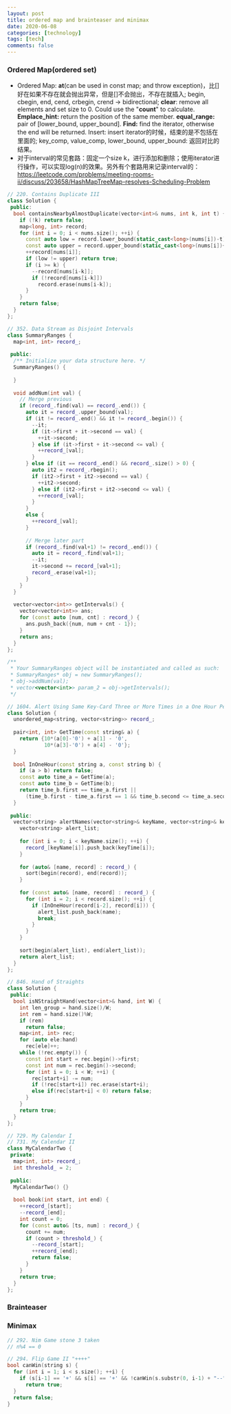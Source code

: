 ```yaml
---
layout: post
title: ordered map and brainteaser and minimax
date: 2020-06-08
categories: [technology]
tags: [tech]
comments: false
---
```




### Ordered Map(ordered set)

- Ordered Map: **at**(can be used in const map; and throw exception)，比[]好在如果不存在就会抛出异常，但是[]不会抛出，不存在就插入; begin, cbegin, end, cend, crbegin, crend -> bidirectional; **clear**: remove all elements and set size to 0. Could use the "**count**" to calculate. **Emplace_hint:** return the position of the same member. **equal_range:** pair of [lower_bound, upper_bound]. **Find:** find the iterator, otherwise the end will be returned.   Insert: insert iterator的时候，结束的是不包括在里面的; key_comp, value_comp, lower_bound, upper_bound: 返回对比的结果。
- 对于interval的常见套路：固定一个size k，进行添加和删除；使用iterator进行操作，可以实现log(n)的效果。另外有个套路用来记录interval的：https://leetcode.com/problems/meeting-rooms-ii/discuss/203658/HashMapTreeMap-resolves-Scheduling-Problem

```c++
// 220. Contains Duplicate III
class Solution {
 public:
  bool containsNearbyAlmostDuplicate(vector<int>& nums, int k, int t) {
    if (!k) return false;
    map<long, int> record;
    for (int i = 0; i < nums.size(); ++i) {
      const auto low = record.lower_bound(static_cast<long>(nums[i])-t);
      const auto upper = record.upper_bound(static_cast<long>(nums[i])+t);
      ++record[nums[i]];
      if (low != upper) return true;
      if (i >= k) {
        --record[nums[i-k]];
        if (!record[nums[i-k]])
          record.erase(nums[i-k]);
      }
    }
    return false;
  }
};

// 352. Data Stream as Disjoint Intervals
class SummaryRanges {
  map<int, int> record_;
  
 public:
  /** Initialize your data structure here. */
  SummaryRanges() {
        
  }
    
  void addNum(int val) {
    // Merge previous
    if (record_.find(val) == record_.end()) {
      auto it = record_.upper_bound(val);
      if (it != record_.end() && it != record_.begin()) {
        --it;
        if (it->first + it->second == val) {
          ++it->second;
        } else if (it->first + it->second <= val) {
          ++record_[val];
        } 
      } else if (it == record_.end() && record_.size() > 0) {
        auto it2 = record_.rbegin();
        if (it2->first + it2->second == val) {
          ++it2->second;
        } else if (it2->first + it2->second <= val) {
          ++record_[val];
        } 
      } 
      else {
        ++record_[val];
      }
      
      // Merge later part
      if (record_.find(val+1) != record_.end()) {
        auto it = record_.find(val+1);
        --it;
        it->second += record_[val+1];
        record_.erase(val+1);
      }
    }  
  }
    
  vector<vector<int>> getIntervals() {
    vector<vector<int>> ans;
    for (const auto [num, cnt] : record_) {
      ans.push_back({num, num + cnt - 1});
    }
    return ans;
  }
};

/**
 * Your SummaryRanges object will be instantiated and called as such:
 * SummaryRanges* obj = new SummaryRanges();
 * obj->addNum(val);
 * vector<vector<int>> param_2 = obj->getIntervals();
 */

// 1604. Alert Using Same Key-Card Three or More Times in a One Hour Period
class Solution {
  unordered_map<string, vector<string>> record_;
  
  pair<int, int> GetTime(const string& a) {
    return {10*(a[0]-'0') + a[1] - '0',
            10*(a[3]-'0') + a[4] - '0'};
  }
  
  bool InOneHour(const string a, const string b) {
    if (a > b) return false;
    const auto time_a = GetTime(a);
    const auto time_b = GetTime(b);
    return time_b.first == time_a.first ||
      (time_b.first - time_a.first == 1 && time_b.second <= time_a.second);
  }
  
 public:
  vector<string> alertNames(vector<string>& keyName, vector<string>& keyTime) {
    vector<string> alert_list;
    
    for (int i = 0; i < keyName.size(); ++i) {
      record_[keyName[i]].push_back(keyTime[i]);
    }
    
    for (auto& [name, record] : record_) {
      sort(begin(record), end(record));
    }
    
    for (const auto& [name, record] : record_) {
      for (int i = 2; i < record.size(); ++i) {
        if (InOneHour(record[i-2], record[i])) {
          alert_list.push_back(name);
          break;
        }
      }
    }
    
    sort(begin(alert_list), end(alert_list));
    return alert_list;
  }
};

// 846. Hand of Straights
class Solution {
 public:
  bool isNStraightHand(vector<int>& hand, int W) {
    int len_group = hand.size()/W;
    int rem = hand.size()%W;
    if (rem)
      return false;
    map<int, int> rec;
    for (auto ele:hand)
      rec[ele]++;
    while (!rec.empty()) {
      const int start = rec.begin()->first;
      const int num = rec.begin()->second;
      for (int i = 0; i < W; ++i) {
        rec[start+i] -= num;
        if (!rec[start+i]) rec.erase(start+i);
        else if(rec[start+i] < 0) return false;
      }
    }
    return true;
  }
};

// 729. My Calendar I
// 731. My Calendar II
class MyCalendarTwo {
 private:
  map<int, int> record_;
  int threshold_ = 2;
  
 public:
  MyCalendarTwo() {}
    
  bool book(int start, int end) {
    ++record_[start];    
    --record_[end];
    int count = 0;
    for (const auto& [ts, num] : record_) {
      count += num;
      if (count > threshold_) {
        --record_[start];
        ++record_[end];
        return false;
      }
    }
    return true;
  }
};
```





### Brainteaser





### Minimax

```c++
// 292. Nim Game stone 3 taken
// n%4 == 0

// 294. Flip Game II "++++"
bool canWin(string s) {
  for (int i = 1; i < s.size(); ++i) {
    if (s[i-1] == '+' && s[i] == '+' && !canWin(s.substr(0, i-1) + "--" + s.substr(i+1)))
      return true;
  }   
  return false;
}
```



